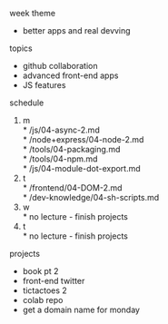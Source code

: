 week theme  
  * better apps and real devving  
  
topics  
  * github collaboration  
  * advanced front-end apps   
  * JS features  
  
schedule  
  1. m  
    * /js/04-async-2.md  
    * /node+express/04-node-2.md  
    * /tools/04-packaging.md  
    * /tools/04-npm.md  
    * /js/04-module-dot-export.md  
  2. t  
    * /frontend/04-DOM-2.md  
    * /dev-knowledge/04-sh-scripts.md  
  3. w  
    * no lecture - finish projects  
  4. t  
    * no lecture - finish projects  
  
projects  
  * book pt 2  
  * front-end twitter  
  * tictactoes 2  
  * colab repo  
  * get a domain name for monday  

